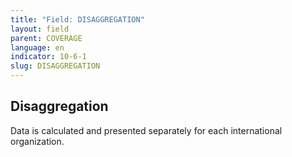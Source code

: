 ```yaml
---
title: "Field: DISAGGREGATION"
layout: field
parent: COVERAGE
language: en
indicator: 10-6-1
slug: DISAGGREGATION
---
```

## Disaggregation

Data is calculated and presented separately for each international organization.